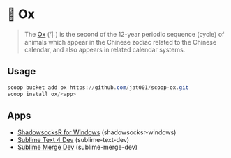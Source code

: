 # 🐂 Ox

> The [Ox](https://en.wikipedia.org/wiki/Ox_(zodiac)) (牛) is the second of the 12-year periodic sequence (cycle) of animals which appear in the Chinese zodiac related to the Chinese calendar, and also appears in related calendar systems.


## Usage

```powershell
scoop bucket add ox https://github.com/jat001/scoop-ox.git
scoop install ox/<app>
```

## Apps

- [ShadowsocksR for Windows](https://github.com/HMBSbige/ShadowsocksR-Windows) (shadowsocksr-windows)
- [Sublime Text 4 Dev](https://www.sublimetext.com) (sublime-text-dev)
- [Sublime Merge Dev](https://www.sublimemerge.com/dev) (sublime-merge-dev)
